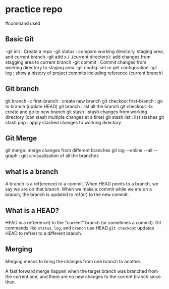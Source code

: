 # practice repo 

#command used 

## Basic Git 
-git init : Create a repo
-git status : compare working directory, staging area, and current branch
-git add x / .(current directory): add changes from stagging area to current branch
-git commit : Commit changes from working directory to staging area
-git config: set or get configuration
-git log : show a history of project commits including reference (current branch)

## Git branch
git branch -c first-branch : create new branch
git checkout first-branch : go to branch (update HEAD)
git branch : list all the branch
git checkout -b: create and go to new branch
git stash : stash changes from working directory (can stash multiple changes at a time)
git stash list : list stashes
git stash pop : apply stashed changes to working directory

## Git Merge
git merge: merge changes from different branches
git log --online --all --graph : get a visualization of all the branches

## what is a branch
A branch is a ref(erence) to a commit. When HEAD points to a branch, we say we are on that branch. When we make a commit while we are on a branch, the branch is updated to ref(er) to the new commit.

## What is a HEAD?
HEAD is a ref(erence) to the "current" branch (or sometimes a commit). Git commands like `status`, `log`, and `branch` use HEAD.`git checkout` updates HEAD to ref(er) to a different branch.

## Merging
Merging means to bring the changes from one branch to another.

A fast forward merge happen when the target branch was branched from the current one, and there are no new changes to the current branch since then.


